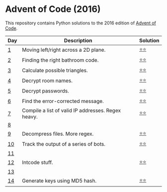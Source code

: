 # Advent of Code (2016)
This repository contains Python solutions to the 2016 edition of [Advent of Code](https://adventofcode.com/2016). 

| Day | Description | Solution |
| --- | -------| -----| 
| [1](https://adventofcode.com/2016/day/1)  | Moving left/right across a 2D plane. | [:star::star:](https://github.com/IAjimi/AdventOfCode2020/blob/master/2016/AOC1.py) | 
| [2](https://adventofcode.com/2016/day/2) | Finding the right bathroom code. | [:star::star:](https://github.com/IAjimi/AdventOfCode2020/blob/master/2016/AOC2.py) |
| [3](https://adventofcode.com/2016/day/3) | Calculate possible triangles. | [:star::star:](https://github.com/IAjimi/AdventOfCode2020/blob/master/2016/AOC3.py) |
| [4](https://adventofcode.com/2016/day/4) | Decrypt room names. | [:star::star:](https://github.com/IAjimi/AdventOfCode2020/blob/master/2016/AOC4.py) |
| [5](https://adventofcode.com/2016/day/5) | Decrypt passwords. | [:star::star:](https://github.com/IAjimi/AdventOfCode2020/blob/master/2016/AOC5.py) |
| [6](https://adventofcode.com/2016/day/6) | Find the error-corrected message. | [:star::star:](https://github.com/IAjimi/AdventOfCode2020/blob/master/2016/AOC6.py) |
| [7](https://adventofcode.com/2016/day/7) | Compile a list of valid IP addresses. Regex heavy.  | [:star::star:](https://github.com/IAjimi/AdventOfCode2020/blob/master/2016/AOC7.py) |
| [8](https://adventofcode.com/2016/day/8) |   |  |
| [9](https://adventofcode.com/2016/day/9) | Decompress files. More regex.  | [:star::star:](https://github.com/IAjimi/AdventOfCode2020/blob/master/2016/AOC9.py) |
| [10](https://adventofcode.com/2016/day/10) | Track the output of a series of bots.  | [:star::star:](https://github.com/IAjimi/AdventOfCode2020/blob/master/2016/AOC10.py) |
| [11](https://adventofcode.com/2016/day/11) |   |  |
| [12](https://adventofcode.com/2016/day/12) | Intcode stuff.  | [:star::star:](https://github.com/IAjimi/AdventOfCode2020/blob/master/2016/AOC12.py) |
| [13](https://adventofcode.com/2016/day/13) |   |  |
| [14](https://adventofcode.com/2016/day/14) | Generate keys using MD5 hash.  | [:star::star:](https://github.com/IAjimi/AdventOfCode2020/blob/master/2016/AOC14.py) |


